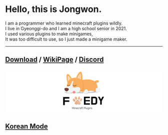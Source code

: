 # Hello, this is Jongwon.

I am a programmer who learned minecraft plugins wildly.  
I live in Gyeonggi-do and I am a high school senior in 2021.  
I used various plugins to make minigames,  
It was too difficult to use, so I just made a minigame maker.  

---

## [Download](https://github.com/FreedyPlugins/FreedyMinigameMaker2/raw/master/jar/FreedyMinigameMaker2.jar) / [WikiPage](fmg2/english_wiki.md) / [Discord](https://discord.gg/BDbY2SZcKK)

![](assets/images/FreedyPlugins-English.png)

## [Korean Mode](index.md)